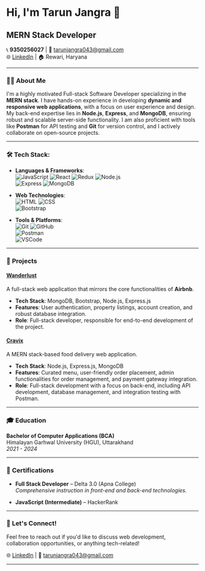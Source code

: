 # Hi, I'm Tarun Jangra 👋

## MERN Stack Developer
📞 **9350256027** | 📧 [tarunjangra043@gmail.com](mailto:tarunjangra043@gmail.com)  
🌐 [LinkedIn](https://www.linkedin.com/in/tarunjangra41/) | 🏠 Rewari, Haryana  

---

### 👨‍💻 About Me
I'm a highly motivated Full-stack Software Developer specializing in the **MERN stack**. I have hands-on experience in developing **dynamic and responsive web applications**, with a focus on user experience and design. My back-end expertise lies in **Node.js**, **Express**, and **MongoDB**, ensuring robust and scalable server-side functionality. I am also proficient with tools like **Postman** for API testing and **Git** for version control, and I actively collaborate on open-source projects.

---

### 🛠️ **Tech Stack**:
- **Languages & Frameworks**:  
  ![JavaScript](https://img.shields.io/badge/-JavaScript-F7DF1E?logo=javascript&logoColor=black) 
  ![React](https://img.shields.io/badge/-React-61DAFB?logo=react&logoColor=black) 
  ![Redux](https://img.shields.io/badge/-Redux-764ABC?logo=redux&logoColor=white) 
  ![Node.js](https://img.shields.io/badge/-Node.js-339933?logo=nodedotjs&logoColor=white)  
  ![Express](https://img.shields.io/badge/-Express-000000?logo=express&logoColor=white) 
  ![MongoDB](https://img.shields.io/badge/-MongoDB-47A248?logo=mongodb&logoColor=white)  

- **Web Technologies**:  
  ![HTML](https://img.shields.io/badge/-HTML5-E34F26?logo=html5&logoColor=white) 
  ![CSS](https://img.shields.io/badge/-CSS3-1572B6?logo=css3&logoColor=white)  
  ![Bootstrap](https://img.shields.io/badge/-Bootstrap-7952B3?logo=bootstrap&logoColor=white)  

- **Tools & Platforms**:  
  ![Git](https://img.shields.io/badge/-Git-F05032?logo=git&logoColor=white) 
  ![GitHub](https://img.shields.io/badge/-GitHub-181717?logo=github&logoColor=white)  
  ![Postman](https://img.shields.io/badge/-Postman-FF6C37?logo=postman&logoColor=white)  
  ![VSCode](https://img.shields.io/badge/-VSCode-007ACC?logo=visualstudiocode&logoColor=white)  

---

### 🚀 **Projects**

#### [Wanderlust](https://github.com/tarunjangra043/MAJORPROJECT)
A full-stack web application that mirrors the core functionalities of **Airbnb**.  
- **Tech Stack**: MongoDB, Bootstrap, Node.js, Express.js  
- **Features**: User authentication, property listings, account creation, and robust database integration.  
- **Role**: Full-stack developer, responsible for end-to-end development of the project.

#### [Cravix](https://github.com/tarunjangra043/foodDelivery)
A MERN stack-based food delivery web application.  
- **Tech Stack**: Node.js, Express.js, MongoDB  
- **Features**: Curated menu, user-friendly order placement, admin functionalities for order management, and payment gateway integration.  
- **Role**: Full-stack development with a focus on back-end, including API development, database management, and integration testing with Postman.  

---

### 🎓 **Education**

**Bachelor of Computer Applications (BCA)**  
Himalayan Garhwal University (HGU), Uttarakhand  
*2021 - 2024*

---

### 📜 **Certifications**

- **Full Stack Developer** – Delta 3.0 (Apna College)  
  *Comprehensive instruction in front-end and back-end technologies.*  

- **JavaScript (Intermediate)** – HackerRank  

---

### 💬 **Let's Connect!**  
Feel free to reach out if you'd like to discuss web development, collaboration opportunities, or anything tech-related!

🌐 [LinkedIn](https://www.linkedin.com/in/tarunjangra41/) | 📧 [tarunjangra043@gmail.com](mailto:tarunjangra043@gmail.com)

---


